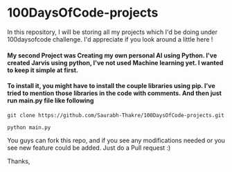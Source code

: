 # 100DaysOfCode-projects
In this repository, I will be storing all my projects which I'd be doing under 100daysofcode challenge. I'd appreciate if you look around a little here !

#### My second Project was Creating my own personal AI using Python. I've created Jarvis using python, I've not used Machine learning yet. I wanted to keep it simple at first.

#### To install it, you might have to install the couple libraries using pip. I've tried to mention those libraries in the code with comments. And then just run main.py file like following 

`git clone https://github.com/Saurabh-Thakre/100DaysOfCode-projects.git`

`python main.py`

You guys can fork this repo, and if you see any modifications needed or you see new feature could be added. Just do a Pull request :)

Thanks,
